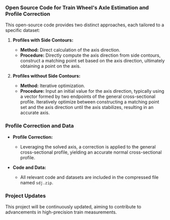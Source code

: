 ### Open Source Code for Train Wheel's Axle Estimation and Profile Correction

This open-source code provides two distinct approaches, each tailored to a specific dataset:

1. **Profiles with Side Contours:**
   - **Method:** Direct calculation of the axis direction.
   - **Procedure:** Directly compute the axis direction from side contours, construct a matching point set based on the axis direction, ultimately obtaining a point on the axis.

2. **Profiles without Side Contours:**
   - **Method:** Iterative optimization.
   - **Procedure:** Input an initial value for the axis direction, typically using a vector formed by two endpoints of the general cross-sectional profile. Iteratively optimize between constructing a matching point set and the axis direction until the axis stabilizes, resulting in an accurate axis.

### Profile Correction and Data
- **Profile Correction:**
  - Leveraging the solved axis, a correction is applied to the general cross-sectional profile, yielding an accurate normal cross-sectional profile.

- **Code and Data:**
  - All relevant code and datasets are included in the compressed file named `sdj.zip`.

### Project Updates
This project will be continuously updated, aiming to contribute to advancements in high-precision train measurements.
